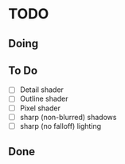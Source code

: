 # TODO

## Doing


## To Do
* [ ] Detail shader
* [ ] Outline shader
* [ ] Pixel shader
* [ ] sharp (non-blurred) shadows
* [ ] sharp (no falloff) lighting

## Done
